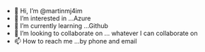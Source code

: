 - 👋 Hi, I’m @martinmj4im
- 👀 I’m interested in ...Azure
- 🌱 I’m currently learning ...Github
- 💞️ I’m looking to collaborate on ... whatever I can collaborate on
- 📫 How to reach me ...by phone and email

<!---
martinmj4im/martinmj4im is a ✨ special ✨ repository because its `README.md` (this file) appears on your GitHub profile.
You can click the Preview link to take a look at your changes.
--->
